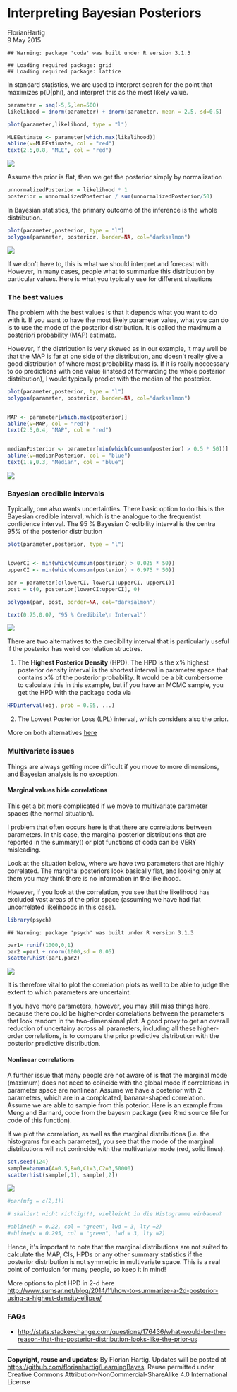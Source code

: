 # Interpreting Bayesian Posteriors
FlorianHartig  
9 May 2015  





```
## Warning: package 'coda' was built under R version 3.1.3
```

```
## Loading required package: grid
## Loading required package: lattice
```

In standard statistics, we are used to interpret search for the point that maximizes p(D|phi), and interpret this as the most likely value. 



```r
parameter = seq(-5,5,len=500)
likelihood = dnorm(parameter) + dnorm(parameter, mean = 2.5, sd=0.5)

plot(parameter,likelihood, type = "l")

MLEEstimate <- parameter[which.max(likelihood)]
abline(v=MLEEstimate, col = "red")
text(2.5,0.8, "MLE", col = "red")
```

![](Posterior_files/figure-html/unnamed-chunk-2-1.png) 

Assume the prior is flat, then we get the posterior simply by normalization


```r
unnormalizedPosterior = likelihood * 1 
posterior = unnormalizedPosterior / sum(unnormalizedPosterior/50) 
```

In Bayesian statistics, the primary outcome of the inference is the whole distribution. 


```r
plot(parameter,posterior, type = "l")
polygon(parameter, posterior, border=NA, col="darksalmon")
```

![](Posterior_files/figure-html/unnamed-chunk-4-1.png) 

If we don't have to, this is what we should interpret and forecast with. However, in many cases, people what to summarize this distribution by particular values. Here is what you typically use for different situations

### The best values 

The problem with the best values is that it depends what you want to do with it. If you want to have the most likely parameter value, what you can do is to use the mode of the posterior distribution. It is called the maximum a posteriori probability (MAP) estimate. 

However, if the distribution is very skewed as in our example, it may well be that the MAP is far at one side of the distribution, and doesn't really give a good distribution of where most probability mass is. If it is really neccessary to do predictions with one value (instead of forwarding the whole posterior distribution), I would typically predict with the median of the posterior. 



```r
plot(parameter,posterior, type = "l")
polygon(parameter, posterior, border=NA, col="darksalmon")


MAP <- parameter[which.max(posterior)]
abline(v=MAP, col = "red")
text(2.5,0.4, "MAP", col = "red")


medianPosterior <- parameter[min(which(cumsum(posterior) > 0.5 * 50))]
abline(v=medianPosterior, col = "blue")
text(1.8,0.3, "Median", col = "blue")
```

![](Posterior_files/figure-html/unnamed-chunk-5-1.png) 

### Bayesian credibile intervals

Typically, one also wants uncertainties. There basic option to do this is the Bayesian credible interval, which is the analogue to the frequentist confidence interval. The 95 % Bayesian Credibility interval is the centra 95% of the posterior distribution



```r
plot(parameter,posterior, type = "l")


lowerCI <- min(which(cumsum(posterior) > 0.025 * 50))
upperCI <- min(which(cumsum(posterior) > 0.975 * 50))

par = parameter[c(lowerCI, lowerCI:upperCI, upperCI)]
post = c(0, posterior[lowerCI:upperCI], 0)

polygon(par, post, border=NA, col="darksalmon")

text(0.75,0.07, "95 % Credibile\n Interval")
```

![](Posterior_files/figure-html/unnamed-chunk-6-1.png) 

There are two alternatives to the credibility interval that is particularly useful if the posterior has weird correlation structres.

1. The **Highest Posterior Density** (HPD). The HPD is the x% highest posterior density interval is the shortest interval in parameter space that contains x% of the posterior probability. It would be a bit cumbersome to calculate this in this example, but if you have an MCMC sample, you get the HPD with the package coda via


```r
HPDinterval(obj, prob = 0.95, ...)
```

2. The Lowest Posterior Loss (LPL) interval, which considers also the prior. 

More on both alternatives [here](http://www.bayesian-inference.com/credible)


### Multivariate issues

Things are always getting more difficult if you move to more dimensions, and Bayesian analysis is no exception. 

#### Marginal values hide correlations 

This get a bit more complicated if we move to multivariate parameter spaces (the normal situation). 

I problem that often occurs here is that there are correlations between parameters. In this case, the marginal posterior distributions that are reported in the summary() or plot functions of coda can be VERY misleading. 

Look at the situation below, where we have two parameters that are highly correlated. The marginal posteriors look basically flat, and looking only at them you may think there is no information in the likelihood. 

However, if you look at the correlation, you see that the likelihood has excluded vast areas of the prior space (assuming we have had flat uncorrelated likelihoods in this case). 



```r
library(psych)
```

```
## Warning: package 'psych' was built under R version 3.1.3
```

```r
par1= runif(1000,0,1)
par2 =par1 + rnorm(1000,sd = 0.05)
scatter.hist(par1,par2)
```

![](Posterior_files/figure-html/unnamed-chunk-8-1.png) 

It is therefore vital to plot the correlation plots as well to be able to judge the extent to which parameters are uncertaint. 

If you have more parameters, however, you may still miss things here, because there could be higher-order correlations between the parameters that look random in the two-dimensional plot. A good proxy to get an overall reduction of uncertainy across all parameters, including all these higher-order correlations, is to compare the prior predictive distribution with the posterior predictive distribution. 


#### Nonlinear correlations

A further issue that many people are not aware of is that the marginal mode (maximum) does not need to coincide with the global mode if correlations in parameter space are nonlinear. Assume we have a posterior with 2 parameters, which are in a complcated, banana-shaped correlation. Assume we are able to sample from this poterior. Here is an example from Meng and Barnard, code from the bayesm package (see Rmd source file for code of this function).



If we plot the correlation, as well as the marginal distributions (i.e. the histograms for each parameter), you see that the mode of the marginal distributions will not conincide with the multivariate mode (red, solid lines).


```r
set.seed(124)
sample=banana(A=0.5,B=0,C1=3,C2=3,50000)
scatterhist(sample[,1], sample[,2])
```

![](Posterior_files/figure-html/unnamed-chunk-10-1.png) 

```r
#par(mfg = c(2,1))

# skaliert nicht richtig!!!, vielleicht in die Histogramme einbauen?

#abline(h = 0.22, col = "green", lwd = 3, lty =2)
#abline(v = 0.295, col = "green", lwd = 3, lty =2)
```

Hence, it's important to note that the marginal distributions are not suited to calculate the MAP, CIs, HPDs or any other summary statistics if the posterior distribution is not symmetric in multivariate space. This is a real point of confusion for many people, so keep it in mind!

More options to plot HPD in 2-d here http://www.sumsar.net/blog/2014/11/how-to-summarize-a-2d-posterior-using-a-highest-density-ellipse/



### FAQs

* http://stats.stackexchange.com/questions/176436/what-would-be-the-reason-that-the-posterior-distribution-looks-like-the-prior-us




---
**Copyright, reuse and updates**: By Florian Hartig. Updates will be posted at https://github.com/florianhartig/LearningBayes. Reuse permitted under Creative Commons Attribution-NonCommercial-ShareAlike 4.0 International License

